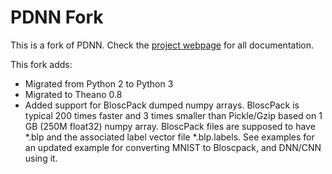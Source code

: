 PDNN Fork
====

This is a fork of PDNN. Check the [project webpage](http://www.cs.cmu.edu/~ymiao/pdnntk.html) for all documentation.

This fork adds:

- Migrated from Python 2 to Python 3
- Migrated to Theano 0.8
- Added support for BloscPack dumped numpy arrays. BloscPack is typical 200 times faster and 3 times smaller than Pickle/Gzip based on 1 GB (250M float32) numpy array. BloscPack files are supposed to have *.blp and the associated label vector file *.blp.labels. See examples for an updated example for converting MNIST to Bloscpack, and DNN/CNN using it.  
